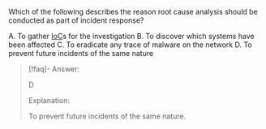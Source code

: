 
Which of the following describes the reason root cause analysis should be conducted as part of incident response? 

A. To gather [IoC](../../../Glossary/IoC.md)s for the investigation 
B. To discover which systems have been affected 
C. To eradicate any trace of malware on the network 
D. To prevent future incidents of the same nature 

> [!faq]- Answer: 
> 
> D 
> 
> Explanation: 
> 
> To prevent future incidents of the same nature.

